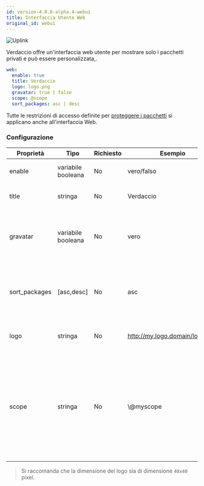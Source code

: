 ```yaml
---
id: version-4.0.0-alpha.4-webui
title: Interfaccia Utente Web
original_id: webui
---
```


![Uplink](https://user-images.githubusercontent.com/558752/52916111-fa4ba980-32db-11e9-8a64-f4e06eb920b3.png)

Verdaccio offre un'interfaccia web utente per mostrare solo i pacchetti privati e può essere personalizzata,.

```yaml
web:
  enable: true
  title: Verdaccio
  logo: logo.png
  gravatar: true | false
  scope: @scope
  sort_packages: asc | desc
```

Tutte le restrizioni di accesso definite per [proteggere i pacchetti](protect-your-dependencies.md) si applicano anche all'interfaccia Web.

### Configurazione

| Proprietà     | Tipo               | Richiesto | Esempio                        | Supporto | Descrizione                                                                                                                                                                |
| ------------- | ------------------ | --------- | ------------------------------ | -------- | -------------------------------------------------------------------------------------------------------------------------------------------------------------------------- |
| enable        | variabile booleana | No        | vero/falso                     | tutti    | abilita l'interfaccia web                                                                                                                                                  |
| title         | stringa            | No        | Verdaccio                      | tutti    | Descrizione del titolo HTML                                                                                                                                                |
| gravatar      | variabile booleana | No        | vero                           | `>v4` | Se questa proprietà viene abilitata, internamente verranno generati dei gravatar                                                                                           |
| sort_packages | [asc,desc]         | No        | asc                            | `>v4` | Se questa proprietà viene abilitata, internamente verranno generati dei gravatar                                                                                           |
| logo          | stringa            | No        | http://my.logo.domain/logo.png | tutti    | un URI in cui si trova il logo (logo intestazione)                                                                                                                         |
| scope         | stringa            | No        | \\@myscope                   | tutti    | Se si utilizza questo registro per uno specifico scope, definisci quello scope nelle istruzioni dell' intestazione dell'interfaccia web utente (nota: escape @ with \\@) |

> Si raccomanda che la dimensione del logo sia di dimensione `40x40` pixel.